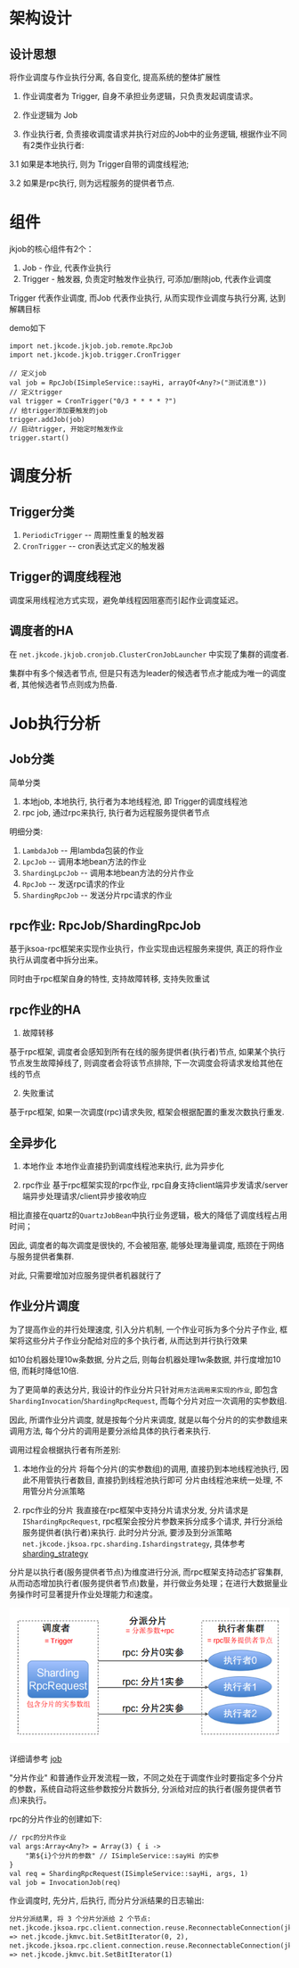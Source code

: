 # 架构设计

## 设计思想

将作业调度与作业执行分离, 各自变化, 提高系统的整体扩展性

1. 作业调度者为 Trigger, 自身不承担业务逻辑，只负责发起调度请求。

2. 作业逻辑为 Job

3. 作业执行者, 负责接收调度请求并执行对应的Job中的业务逻辑, 根据作业不同有2类作业执行者:

3.1 如果是本地执行, 则为 Trigger自带的调度线程池;

3.2 如果是rpc执行, 则为远程服务的提供者节点.

# 组件
jkjob的核心组件有2个：

1. Job - 作业, 代表作业执行
2. Trigger - 触发器, 负责定时触发作业执行, 可添加/删除job, 代表作业调度

Trigger 代表作业调度, 而Job 代表作业执行, 从而实现作业调度与执行分离, 达到解耦目标

demo如下

```
import net.jkcode.jkjob.job.remote.RpcJob
import net.jkcode.jkjob.trigger.CronTrigger

// 定义job
val job = RpcJob(ISimpleService::sayHi, arrayOf<Any?>("测试消息"))
// 定义trigger
val trigger = CronTrigger("0/3 * * * * ?")
// 给trigger添加要触发的job
trigger.addJob(job)
// 启动trigger, 开始定时触发作业
trigger.start()
```

# 调度分析

## Trigger分类
1. `PeriodicTrigger` -- 周期性重复的触发器
2. `CronTrigger` -- cron表达式定义的触发器

## Trigger的调度线程池
调度采用线程池方式实现，避免单线程因阻塞而引起作业调度延迟。

## 调度者的HA
在 `net.jkcode.jkjob.cronjob.ClusterCronJobLauncher` 中实现了集群的调度者.

集群中有多个候选者节点, 但是只有选为leader的候选者节点才能成为唯一的调度者, 其他候选者节点则成为热备.

# Job执行分析

## Job分类

简单分类
1. 本地job, 本地执行, 执行者为本地线程池, 即 Trigger的调度线程池
2. rpc job, 通过rpc来执行, 执行者为远程服务提供者节点

明细分类:
1. `LambdaJob` -- 用lambda包装的作业
2. `LpcJob` -- 调用本地bean方法的作业
3. `ShardingLpcJob` -- 调用本地bean方法的分片作业
4. `RpcJob` -- 发送rpc请求的作业
5. `ShardingRpcJob` -- 发送分片rpc请求的作业

## rpc作业: RpcJob/ShardingRpcJob

基于jksoa-rpc框架来实现作业执行，作业实现由远程服务来提供, 真正的将作业执行从调度者中拆分出来。

同时由于rpc框架自身的特性, 支持故障转移, 支持失败重试

## rpc作业的HA
1. 故障转移

基于rpc框架, 调度者会感知到所有在线的服务提供者(执行者)节点, 如果某个执行节点发生故障掉线了, 则调度者会将该节点排除, 下一次调度会将请求发给其他在线的节点

2. 失败重试

基于rpc框架, 如果一次调度(rpc)请求失败, 框架会根据配置的重发次数执行重发.

## 全异步化

1. 本地作业
本地作业直接扔到调度线程池来执行, 此为异步化

2. rpc作业
基于rpc框架实现的rpc作业, rpc自身支持client端异步发请求/server端异步处理请求/client异步接收响应

相比直接在quartz的`QuartzJobBean`中执行业务逻辑，极大的降低了调度线程占用时间；

因此, 调度者的每次调度是很快的, 不会被阻塞, 能够处理海量调度, 瓶颈在于网络与服务提供者集群.

对此, 只需要增加对应服务提供者机器就行了

## 作业分片调度

为了提高作业的并行处理速度, 引入分片机制, 一个作业可拆为多个分片子作业, 框架将这些分片子作业分配给对应的多个执行者, 从而达到并行执行效果

如10台机器处理10w条数据, 分片之后, 则每台机器处理1w条数据, 并行度增加10倍, 而耗时降低10倍.

为了更简单的表达分片, 我设计的作业分片只针对`用方法调用来实现的作业`, 即包含 `ShardingInvocation`/`ShardingRpcRequest`, 而每个分片对应一次调用的实参数组.

因此, 所谓作业分片调度, 就是按每个分片来调度, 就是以每个分片的的实参数组来调用方法, 每个分片的调用是要分派给具体的执行者来执行.

调用过程会根据执行者有所差别:

1. 本地作业的分片
将每个分片(的实参数组)的调用, 直接扔到本地线程池执行, 因此不用管执行者数目, 直接扔到线程池执行即可
分片由线程池来统一处理, 不用管分片分派策略

2. rpc作业的分片
我直接在rpc框架中支持分片请求分发, 分片请求是 `IShardingRpcRequest`, rpc框架会按分片参数来拆分成多个请求, 并行分派给服务提供者(执行者)来执行.
此时分片分派, 要涉及到分派策略 `net.jkcode.jksoa.rpc.sharding.Ishardingstrategy`, 具体参考 [sharding_strategy](sharding_strategy.md)

分片是以执行者(服务提供者节点)为维度进行分派, 而rpc框架支持动态扩容集群, 从而动态增加执行者(服务提供者节点)数量，并行做业务处理；在进行大数据量业务操作时可显著提升作业处理能力和速度。

![](img/sharding.png)

详细请参考 [job](job.md)

"分片作业" 和普通作业开发流程一致，不同之处在于调度作业时要指定多个分片的参数，系统自动将这些参数按分片数拆分, 分派给对应的执行者(服务提供者节点)来执行。

rpc的分片作业的创建如下:

```
// rpc的分片作业
val args:Array<Any?> = Array(3) { i ->
    "第${i}个分片的参数" // ISimpleService::sayHi 的实参
}
val req = ShardingRpcRequest(ISimpleService::sayHi, args, 1)
val job = InvocationJob(req)
```

作业调度时, 先分片, 后执行, 而分片分派结果的日志输出:

```
分片分派结果, 将 3 个分片分派给 2 个节点:
net.jkcode.jksoa.rpc.client.connection.reuse.ReconnectableConnection(jkr://192.168.61.183:9080) => net.jkcode.jkmvc.bit.SetBitIterator(0, 2),
net.jkcode.jksoa.rpc.client.connection.reuse.ReconnectableConnection(jkr://192.168.61.184:9080) => net.jkcode.jkmvc.bit.SetBitIterator(1)
```

